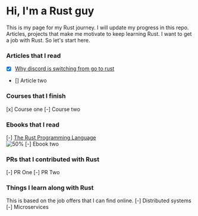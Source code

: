 # Hi, I'm a Rust guy

This is my page for my Rust journey. I will update my progress in this repo. Articles, projects that make me motivate to keep learning Rust. I want to get a job with Rust. So let's start here.

### Articles that I read
- [x] [Why discord is switching from go to rust](https://discord.com/blog/why-discord-is-switching-from-go-to-rust)
- [] Article two 

### Courses that I finish
[x] Course one
[-] Course two

### Ebooks that I read
[-] [The Rust Programming Language](https://doc.rust-lang.org/book)     
![50%](https://progress-bar.dev/80)
[-] Ebook two

### PRs that I contributed with Rust
[-] PR One
[-] PR Two

### Things I learn along with Rust
This is based on the job offers that I can find online.
[-] Distributed systems
[-] Microservices
